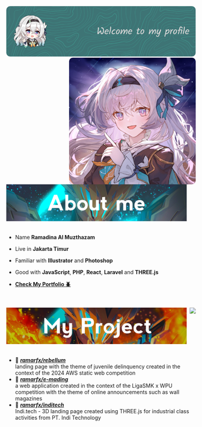 <img src="./assets/firefly-header.png">
<div style="">

  <img src="./assets/firefly-face.jpg" width="337px" height="337" style="border-radius: 10px 10px" align=right>
  <div style="">
  <img src="./assets/sam-aboutme.jpg" width="480">
  <br>
  <br>

  - Name **Ramadina Al Muzthazam**
  
  - Live in **Jakarta Timur**
  
  - Familiar with **Illustrator** and **Photoshop**
  
  - Good with **JavaScript**, **PHP**, **React**, **Laravel** and **THREE.js**

  - [**Check My Portfolio 🪲**](https://ramarfx.vercel.app)
  
  <br>
  <br>
  <img src="https://github-readme-stats.vercel.app/api/top-langs/?username=ramarfx&layout=pie&hide_border=true&langs_count=5&theme=transparent&title_color=539BF5&text_color=ADBAC7&text_bold=true" align=right />

  <img src="./assets/sam-project.jpg" width="480">
  <br>
  <br>

  - 📗 [***ramarfx/rebellum***](https://github.com/ramarfx/rebellum) <br/>
  landing page with the theme of juvenile delinquency created in the context of the 2024 AWS static web competition
  - 📘 [***ramarfx/e-mading***](https://github.com/ramarfx/e-mading) <br/>
  a web application created in the context of the LigaSMK x WPU competition with the theme of online announcements such as wall magazines
- 📙 [***ramarfx/inditech***](https://indi.tech) <br/>
  Indi.tech - 3D landing page created using THREE.js for industrial class activities from PT. Indi Technology
  </div>
</div>
